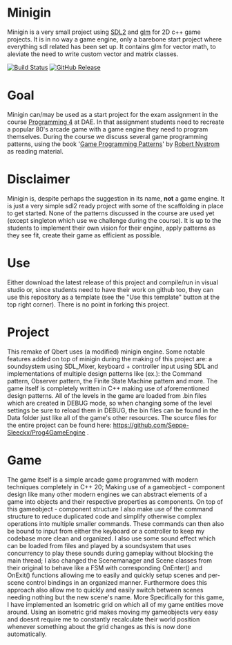 # Minigin

Minigin is a very small project using [SDL2](https://www.libsdl.org/) and [glm](https://github.com/g-truc/glm) for 2D c++ game projects. It is in no way a game engine, only a barebone start project where everything sdl related has been set up. It contains glm for vector math, to aleviate the need to write custom vector and matrix classes.

[![Build Status](https://github.com/avadae/minigin/actions/workflows/msbuild.yml/badge.svg)](https://github.com/avadae/msbuild/actions)
[![GitHub Release](https://img.shields.io/github/v/release/avadae/minigin?logo=github&sort=semver)](https://github.com/avadae/minigin/releases/latest)

# Goal

Minigin can/may be used as a start project for the exam assignment in the course [Programming 4](https://youtu.be/j96Oh6vzhmg) at DAE. In that assignment students need to recreate a popular 80's arcade game with a game engine they need to program themselves. During the course we discuss several game programming patterns, using the book '[Game Programming Patterns](https://gameprogrammingpatterns.com/)' by [Robert Nystrom](https://github.com/munificent) as reading material. 

# Disclaimer

Minigin is, despite perhaps the suggestion in its name, **not** a game engine. It is just a very simple sdl2 ready project with some of the scaffolding in place to get started. None of the patterns discussed in the course are used yet (except singleton which use we challenge during the course). It is up to the students to implement their own vision for their engine, apply patterns as they see fit, create their game as efficient as possible.

# Use

Either download the latest release of this project and compile/run in visual studio or, since students need to have their work on github too, they can use this repository as a template (see the "Use this template" button at the top right corner). There is no point in forking this project.

# Project
This remake of Qbert uses (a modified) minigin engine. Some notable features added on top of minigin during the making of this project are: a soundsystem using SDL_Mixer, keyboard + controller input using SDL and implementations of multiple design patterns like (ex.): the Command pattern, Observer pattern, the Finite State Machine pattern and more. The game itself is completely written in C++ making use of aforementioned design patterns. All of the levels in the game are loaded from .bin files which are created in DEBUG mode, so when changing some of the level settings be sure to reload them in DEBUG, the bin files can be found in the Data folder just like all of the game's other resources. The source files for the entire project can be found here: https://github.com/Seppe-Sleeckx/Prog4GameEngine .

# Game
The game itself is a simple arcade game programmed with modern techniques completely in C++ 20; Making use of a gameobject - component design like many other modern engines we can abstract elements of a game into objects and their respective properties as components. On top of this gameobject - component structure I also make use of the command structure to reduce duplicated code and simplify otherwise complex operations into multiple smaller commands. These commands can then also be bound to input from either the keyboard or a controller to keep my codebase more clean and organized. I also use some sound effect which can be loaded from files and played by a soundsystem that uses concurrency to play these sounds during gameplay without blocking the main thread; I also changed the Scenemanager and Scene classes from their original to behave like a FSM with corresponding OnEnter() and OnExit() functions allowing me to easily and quickly setup scenes and per-scene control bindings in an organized manner. Furthermore does this approach also allow me to quickly and easily switch between scenes needing nothing but the new scene's name. More Specifically for this game, I have implemented an Isometric grid on which all of my game entities move around. Using an isometric grid makes moving my gameobjects very easy and doesnt require me to constantly recalculate their world position whenever something about the grid changes as this is now done automatically.